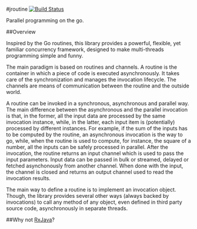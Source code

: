 #jroutine
[![Build Status](https://travis-ci.org/davide-maestroni/jroutine.svg?branch=master)](https://travis-ci.org/davide-maestroni/jroutine)

Parallel programming on the go.

##Overview

Inspired by the Go routines, this library provides a powerful, flexible, yet familiar concurrency framework, designed to make multi-threads programming simple and funny.

The main paradigm is based on routines and channels. A routine is the container in which a piece of code is executed asynchronously. It takes care of the synchronization and manages the invocation lifecycle. The channels are means of communication between the routine and the outside world.

A routine can be invoked in a synchronous, asynchronous and parallel way. The main difference between the asynchronous and the parallel invocation is that, in the former, all the input data are processed by the same invocation instance, while, in the latter, each input item is (potentially) processed by different instances. For example, if the sum of the inputs has to be computed by the routine, an asynchronous invocation is the way to go, while, when the routine is used to compute, for instance, the square of a number, all the inputs can be safely processed in parallel.
After the invocation, the routine returns an input channel which is used to pass the input parameters. Input data can be passed in bulk or streamed, delayed or fetched asynchonously from another channel. When done with the input, the channel is closed and returns an output channel used to read the invocation results.

The main way to define a routine is to implement an invocation object. Though, the library provides several other ways (always backed by invocations) to call any method of any object, even defined in third party source code, asynchronously in separate threads.

##Why not [RxJava][1]?

[1]:https://github.com/ReactiveX/RxJava
